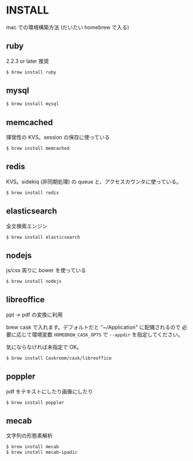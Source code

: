 INSTALL
================================

mac での環境構築方法 (だいたい homebrew で入る)

ruby
--------------------------------

2.2.3 or later 推奨

```sh
$ brew install ruby
```

mysql
--------------------------------

```sh
$ brew install mysql
```

memcached
--------------------------------

揮発性の KVS。session の保存に使っている

```sh
$ brew install memcached
```

redis
--------------------------------

KVS。sidekiq (非同期処理) の queue と、アクセスカウンタに使っている。

```sh
$ brew install redis
```

elasticsearch
--------------------------------

全文検索エンジン

```sh
$ brew install elasticsearch
```

nodejs
--------------------------------

js/css 周りに bower を使っている

```sh
$ brew install nodejs
```

libreoffice
--------------------------------

ppt -> pdf の変換に利用

brew cask で入れます。デフォルトだと "~/Application" に配備されるので
必要に応じて環境変数 `HOMEBREW_CASK_OPTS` で `--appdir` を指定してください。

気にならなければ未指定で OK。

```sh
$ brew install Caskroom/cask/libreoffice
```

poppler
--------------------------------

pdf をテキストにしたり画像にしたり

```sh
$ brew install poppler
```

mecab
--------------------------------

文字列の形態素解析

```sh
$ brew install mecab
$ brew install mecab-ipadic
```
